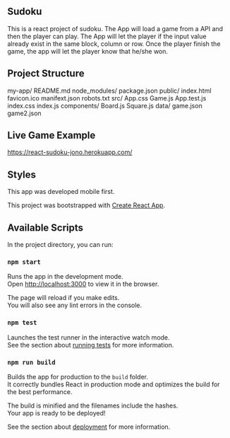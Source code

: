 ## Sudoku
This is a react project of sudoku. The App will load a game from a API and then the player can play.
The App will let the player if the input value already exist in the same block, column or row. Once the player finish the game, the app will let the player know that he/she won.

## Project Structure
my-app/
  README.md
  node_modules/
  package.json
  public/
    index.html
    favicon.ico
    manifext.json
    robots.txt
  src/
    App.css
    Game.js
    App.test.js
    index.css
    index.js
    components/
        Board.js
        Square.js
    data/
        game.json
        game2.json

## Live Game Example
https://react-sudoku-jono.herokuapp.com/

## Styles
This app was developed mobile first.




This project was bootstrapped with [Create React App](https://github.com/facebook/create-react-app).

## Available Scripts

In the project directory, you can run:

### `npm start`

Runs the app in the development mode.<br />
Open [http://localhost:3000](http://localhost:3000) to view it in the browser.

The page will reload if you make edits.<br />
You will also see any lint errors in the console.

### `npm test`

Launches the test runner in the interactive watch mode.<br />
See the section about [running tests](https://facebook.github.io/create-react-app/docs/running-tests) for more information.

### `npm run build`

Builds the app for production to the `build` folder.<br />
It correctly bundles React in production mode and optimizes the build for the best performance.

The build is minified and the filenames include the hashes.<br />
Your app is ready to be deployed!

See the section about [deployment](https://facebook.github.io/create-react-app/docs/deployment) for more information.



